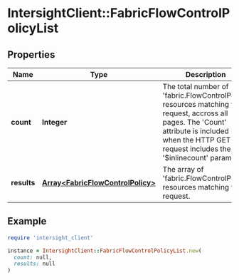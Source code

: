 # IntersightClient::FabricFlowControlPolicyList

## Properties

| Name | Type | Description | Notes |
| ---- | ---- | ----------- | ----- |
| **count** | **Integer** | The total number of &#39;fabric.FlowControlPolicy&#39; resources matching the request, accross all pages. The &#39;Count&#39; attribute is included when the HTTP GET request includes the &#39;$inlinecount&#39; parameter. | [optional] |
| **results** | [**Array&lt;FabricFlowControlPolicy&gt;**](FabricFlowControlPolicy.md) | The array of &#39;fabric.FlowControlPolicy&#39; resources matching the request. | [optional] |

## Example

```ruby
require 'intersight_client'

instance = IntersightClient::FabricFlowControlPolicyList.new(
  count: null,
  results: null
)
```

